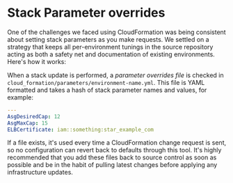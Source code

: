 # Stack Parameter overrides

One of the challenges we faced using CloudFormation was being consistent about
setting stack parameters as you make requests. We settled on a strategy that
keeps all per-environment tunings in the source repository acting as both a
safety net and documentation of existing environments. Here's how it works:

When a stack update is performed, a *parameter overrides file* is checked in
`cloud_formation/parameters/environment-name.yml`. This file is YAML formatted
and takes a hash of stack parameter names and values, for example:
```yaml
---
AsgDesiredCap: 12
AsgMaxCap: 15
ELBCertificate: iam::something:star_example_com
```

If a file exists, it's used every time a CloudFormation change request is sent,
so no configuration can revert back to defaults through this tool. It's highly
recommended that you add these files back to source control as soon as possible
and be in the habit of pulling latest changes before applying any infrastructure
updates.